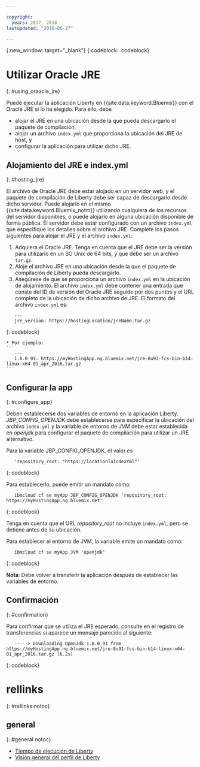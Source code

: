 ```yaml
---

copyright:
  years: 2017, 2018
lastupdated: "2018-06-27"

---
```


{:new_window: target="_blank"}
{:codeblock: .codeblock}

# Utilizar Oracle JRE
{: #using_oraacle_jre}

Puede ejecutar la aplicación Liberty en {{site.data.keyword.Bluemix}} con el Oracle JRE si lo ha elegido.  Para ello, debe
* alojar el JRE en una ubicación desde la que pueda descargarlo el paquete de compilación,
* alojar un archivo `index.yml` que proporciona la ubicación del JRE de host, y
* configurar la aplicación para utilizar dicho JRE.

## Alojamiento del JRE e index.yml
{: #hosting_jre}

El archivo de Oracle JRE debe estar alojado en un servidor web, y el paquete de compilación de Liberty debe ser capaz de descargarlo desde dicho servidor. Puede alojarlo en el mismo {{site.data.keyword.Bluemix_notm}} utilizando cualquiera de los recursos del servidor disponibles, o puede alojarlo en alguna ubicación disponible de forma pública.  El servidor debe estar configurado con un archivo `index.yml` que especifique los detalles sobre el archivo JRE. Complete los pasos siguientes para alojar el JRE y el archivo `index.yml`:
  1. Adquiera el Oracle JRE.  Tenga en cuenta que el JRE debe ser la versión para utilizarlo en un SO Unix de 64 bits, y que debe ser un archivo `tar.gz`.
  2. Aloje el archivo JRE en una ubicación desde la que el paquete de compilación de Liberty pueda descargarlo.
  3. Asegúrese de que se proporciona un archivo `index.yml` en la ubicación de alojamiento. El archivo `index.yml` debe contener una entrada que conste del ID de versión del Oracle JRE seguido por dos puntos y el URL completo de la ubicación de dicho archivo de JRE. El formato del archivo `index.yml` es:
```
   ---
   jre_version: https://hostingLocation/jreName.tar.gz
```
{: codeblock}

    * Por ejemplo:
    ```
       ---
       1.8.0_91: https://myHostingApp.ng.bluemix.net/jre-8u91-fcs-bin-b14-linux-x64-01_apr_2016.tar.gz
    ```

## Configurar la app
{: #configure_app}

Deben establecerse dos variables de entorno en la aplicación Liberty. *JBP_CONFIG_OPENJDK* debe establecerse para especificar la ubicación del archivo `index.yml` y la variable de entorno de *JVM* debe estar establecida en *openjdk* para configurar el paquete de compilación para utilizar un JRE alternativo.

Para la variable JBP_CONFIG_OPENJDK, el valor es
```
   'repository_root: "https://locationToIndexYml"'
```
{: codeblock}

Para establecerlo, puede emitir un mandato como:
```
   ibmcloud cf se myApp JBP_CONFIG_OPENJDK 'repository_root: https://myHostingApp.ng.bluemix.net'
```
{: codeblock}

Tenga en cuenta que el URL *repository_root* no incluye `index.yml`, pero se detiene antes de su ubicación.

Para establecer el entorno de JVM, la variable emite un mandato como:
```
   ibmcloud cf se myApp JVM 'openjdk'
```
{: codeblock}

**Nota**: Debe volver a transferir la aplicación después de establecer las variables de entorno.

## Confirmación
{: #confirmation}

Para confirmar que se utiliza el JRE esperado, consulte en el registro de transferencias si aparece un mensaje parecido al siguiente:
```
   -----> Downloading OpenJdk 1.8.0_91 from https://myHostingApp.ng.bluemix.net/jre-8u91-fcs-bin-b14-linux-x64-01_apr_2016.tar.gz (6.2s)
```
{: codeblock}

# rellinks
{: #rellinks notoc}
## general
{: #general notoc}
* [Tiempo de ejecución de Liberty](index.html)
* [Visión general del perfil de Liberty](https://www.ibm.com/support/knowledgecenter/SSEQTP_liberty/com.ibm.websphere.wlp.doc/ae/cwlp_about.html)
